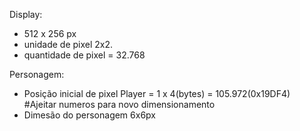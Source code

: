 Display:
  - 512 x 256 px
  - unidade de pixel 2x2.
  - quantidade de pixel = 32.768

Personagem:

  - Posição inicial de pixel Player = 1 x 4(bytes) = 105.972(0x19DF4) #Ajeitar numeros para novo dimensionamento
  - Dimesão do personagem 6x6px 
